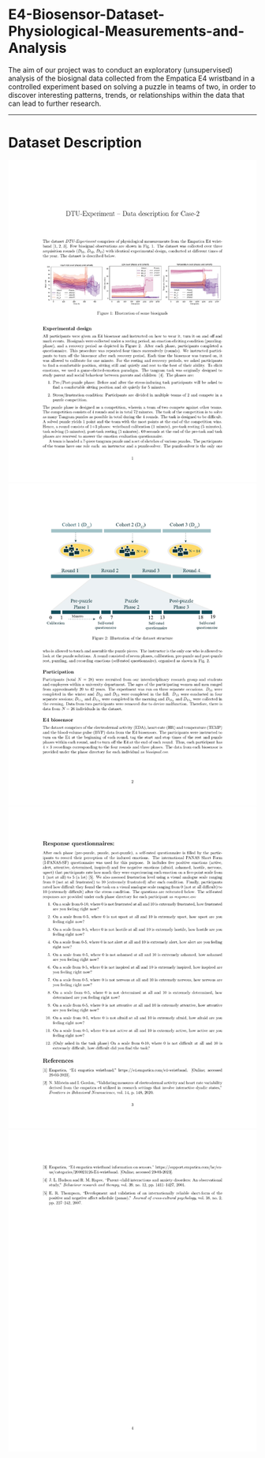 # E4-Biosensor-Dataset-Physiological-Measurements-and-Analysis
The aim of our project was to conduct an exploratory (unsupervised) analysis of the biosignal data collected from the Empatica E4 wristband in a controlled experiment based on solving a puzzle in teams of two, in order to discover interesting patterns, trends, or relationships within the data that can lead to further research.

-------------------------------------

# Dataset Description

![Page 1](case2_data_description_page-0001.jpg)
![Page 2](case2_data_description_page-0002.jpg)
![Page 3](case2_data_description_page-0003.jpg)
![Page 4](case2_data_description_page-0004.jpg)
